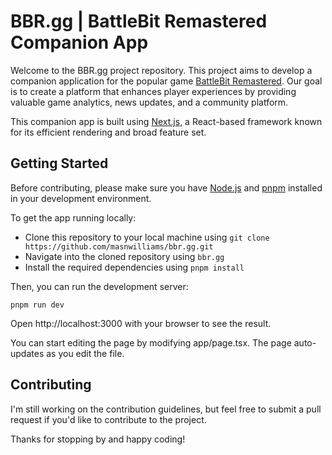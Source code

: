 # BBR.gg | BattleBit Remastered Companion App
Welcome to the BBR.gg project repository. This project aims to develop a companion application for the popular game [BattleBit Remastered](https://joinbattlebit.com/). Our goal is to create a platform that enhances player experiences by providing valuable game analytics, news updates, and a community platform.

This companion app is built using [Next.js](https://nextjs.org), a React-based framework known for its efficient rendering and broad feature set.

## Getting Started
Before contributing, please make sure you have [Node.js](https://nodejs.org/en) and [pnpm](https://pnpm.io/) installed in your development environment.

To get the app running locally:
- Clone this repository to your local machine using `git clone https://github.com/masnwilliams/bbr.gg.git`
- Navigate into the cloned repository using `bbr.gg`
- Install the required dependencies using `pnpm install`

Then, you can run the development server:

```shell
pnpm run dev
```
Open http://localhost:3000 with your browser to see the result.

You can start editing the page by modifying app/page.tsx. The page auto-updates as you edit the file.

## Contributing
I'm still working on the contribution guidelines, but feel free to submit a pull request if you'd like to contribute to the project.

Thanks for stopping by and happy coding!